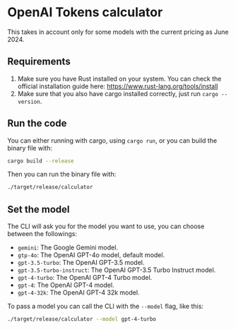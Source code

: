# OpenAI Tokens calculator

This takes in account only for some models with the current pricing as June 2024.

## Requirements

1. Make sure you have Rust installed on your system. You can check the official installation guide here: https://www.rust-lang.org/tools/install
2. Make sure that you also have cargo installed correctly, just run `cargo --version`.

## Run the code

You can either running with cargo, using `cargo run`, or you can build the binary file with:

```sh
cargo build --release
```

Then you can run the binary file with:

```sh
./target/release/calculator
```

## Set the model

The CLI will ask you for the model you want to use, you can choose between the followings:

- `gemini`: The Google Gemini model.
- `gtp-4o`: The OpenAI GPT-4o model, default model.
- `gpt-3.5-turbo`: The OpenAI GPT-3.5 model.
- `gpt-3.5-turbo-instruct`: The OpenAI GPT-3.5 Turbo Instruct model.
- `gpt-4-turbo`: The OpenAI GPT-4 Turbo model.
- `gpt-4`: The OpenAI GPT-4 model.
- `gpt-4-32k`: The OpenAI GPT-4 32k model.

To pass a model you can call the CLI with the `--model` flag, like this:

```sh
./target/release/calculator --model gpt-4-turbo
```
